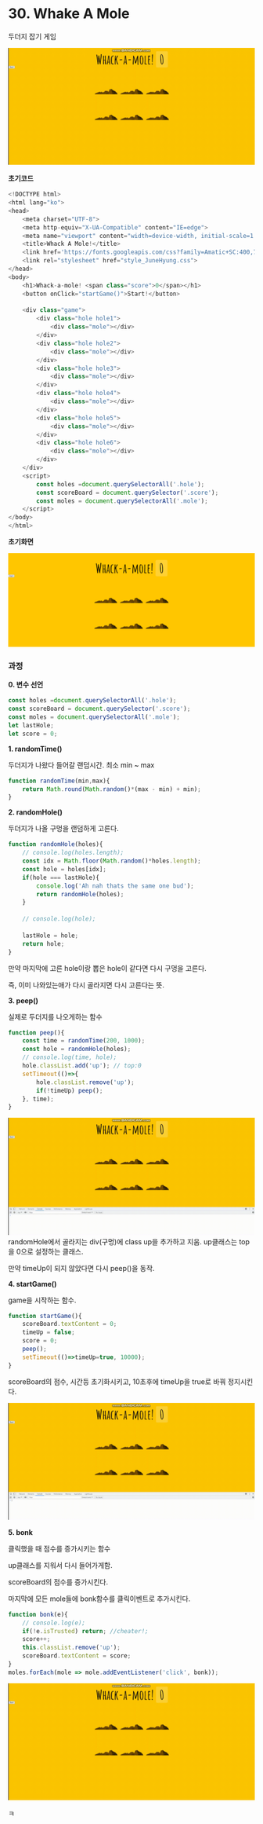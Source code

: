 # 30. Whake A Mole

두더지 잡기 게임

<img src="./readme_images/resultScreen.gif" alt="결과하면"/>



**초기코드**

```javascript
<!DOCTYPE html>
<html lang="ko">
<head>
    <meta charset="UTF-8">
    <meta http-equiv="X-UA-Compatible" content="IE=edge">
    <meta name="viewport" content="width=device-width, initial-scale=1.0">
    <title>Whack A Mole!</title>
    <link href='https://fonts.googleapis.com/css?family=Amatic+SC:400,700' rel='stylesheet' type='text/css'>
    <link rel="stylesheet" href="style_JuneHyung.css">
</head>
<body>
    <h1>Whack-a-mole! <span class="score">0</span></h1>
    <button onClick="startGame()">Start!</button>

    <div class="game">
        <div class="hole hole1">
            <div class="mole"></div>
        </div>
        <div class="hole hole2">
            <div class="mole"></div>
        </div>
        <div class="hole hole3">
            <div class="mole"></div>
        </div>
        <div class="hole hole4">
            <div class="mole"></div>
        </div>
        <div class="hole hole5">
            <div class="mole"></div>
        </div>
        <div class="hole hole6">
            <div class="mole"></div>
        </div>
    </div>
    <script>
        const holes =document.querySelectorAll('.hole');
        const scoreBoard = document.querySelector('.score');
        const moles = document.querySelectorAll('.mole');
    </script>
</body>
</html>
```



<strong>초기화면</strong>

<img src="./readme_images/startScreen.png" alt="시작화면"/>



### 과정

<strong> 0. 변수 선언</strong>

```javascript
const holes =document.querySelectorAll('.hole');
const scoreBoard = document.querySelector('.score');
const moles = document.querySelectorAll('.mole');
let lastHole;
let score = 0;
```



<strong>1. randomTime()</strong>

두더지가 나왔다 들어갈 랜덤시간.
최소 min ~ max

```javascript
function randomTime(min,max){
    return Math.round(Math.random()*(max - min) + min);
}
```



<strong>2. randomHole()</strong>

두더지가 나올 구멍을 랜덤하게 고른다.

```javascript
function randomHole(holes){
    // console.log(holes.length);
    const idx = Math.floor(Math.random()*holes.length);
    const hole = holes[idx];
    if(hole === lastHole){
        console.log('Ah nah thats the same one bud');
        return randomHole(holes);
    }

    // console.log(hole);

    lastHole = hole;
    return hole;
}
```

만약 마지막에 고른 hole이랑 뽑은 hole이 같다면 다시 구멍을 고른다.

즉, 이미 나와있는애가 다시 골라지면 다시 고른다는 뜻.



<strong>3. peep()</strong>

실제로 두더지를 나오게하는 함수

```javascript
function peep(){
    const time = randomTime(200, 1000);
    const hole = randomHole(holes);
    // console.log(time, hole);
    hole.classList.add('up'); // top:0
    setTimeout(()=>{
        hole.classList.remove('up');
        if(!timeUp) peep();
    }, time);
}
```

<img src="./readme_images/peep.gif" alt="peep화면"/>randomHole에서 골라지는 div(구멍)에 class up을 추가하고 지움.
up클래스는 top을 0으로 설정하는 클래스.

만약 timeUp이 되지 않았다면 다시 peep()을 동작.



<strong>4. startGame()</strong>

game을 시작하는 함수.

```javascript
function startGame(){
    scoreBoard.textContent = 0;
    timeUp = false;
    score = 0;
    peep();
    setTimeout(()=>timeUp=true, 10000);
}
```

scoreBoard의 점수, 시간등 초기화시키고, 10초후에 timeUp을 true로 바꿔 정지시킨다.

<img src="./readme_images/startGame.gif" alt="startGame화면"/>



<strong>5. bonk</strong>

클릭했을 때 점수를 증가시키는 함수

up클래스를 지워서 다시 들어가게함.

scoreBoard의 점수를 증가시킨다.

마지막에 모든 mole들에 bonk함수를 클릭이벤트로 추가시킨다.

```javascript
function bonk(e){
    // console.log(e);
    if(!e.isTrusted) return; //cheater!;
    score++;
    this.classList.remove('up');
    scoreBoard.textContent = score;
}
moles.forEach(mole => mole.addEventListener('click', bonk));
```

<img src="./readme_images/resultScreen.gif" alt="결과화면"/>

ㅋ